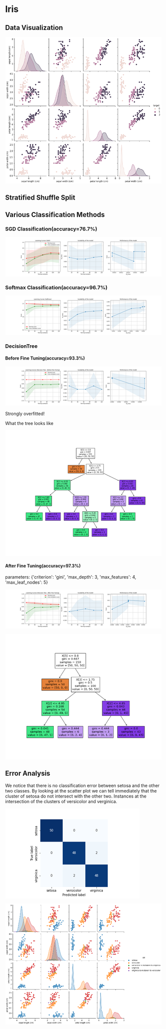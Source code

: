 # Iris

## Data Visualization


![pair plot](https://github.com/QQQQ00243/Iris/blob/main/images/pairplot.png)

## Stratified Shuffle Split

## Various Classification Methods

### SGD Classification(accuracy=76.7%)

![SGD Classifier Learning Curves](https://github.com/QQQQ00243/Iris/blob/main/images/SGD_learning_curves.png)

### Softmax Classification(accuracy=96.7%)

![softmax_learning_curves](.\images\softmax_learning_curves.png)

### DecisionTree

#### Before Fine Tuning(accuracy=93.3%)

![learning_curves_decision_tree_before_fine_tuning](https://github.com/QQQQ00243/Iris/blob/main/images/decision_tree_learning_curves_before.png)

Strongly overfitted!

What the tree looks like

![tree_before_tuning](https://github.com/QQQQ00243/Iris/blob/main/images/tree_before_tuning.png) 

#### After Fine Tuning(accuracy=97.3%)

parameters: {'criterion': 'gini', 'max_depth': 3, 'max_features': 4, 'max_leaf_nodes': 5}

![learning_curves_best_tree_classifier](.\images\decision_tree_learning_curves_after.png)

![best_tree_plot](.\images\tree_after_tuning.png)

## Error Analysis

We notice that there is no classification error between setosa and the other two classes. By looking at the scatter plot we can tell immediately that the cluster of setosa do not intersect with the other two.  Instances at the intersection of the clusters of versicolor and verginica.

![Confusion matrix](.\images\conf_mx.png)

![Error](.\images\error_pairplot.png)



